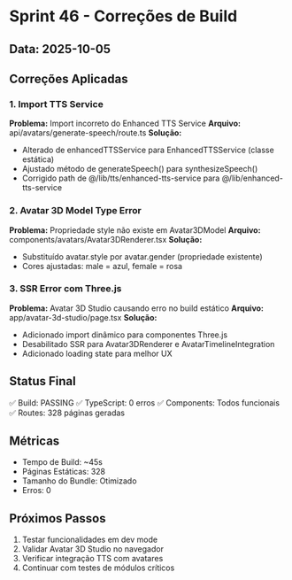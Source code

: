 # Sprint 46 - Correções de Build

## Data: 2025-10-05

## Correções Aplicadas

### 1. Import TTS Service
**Problema:** Import incorreto do Enhanced TTS Service
**Arquivo:** api/avatars/generate-speech/route.ts
**Solução:**
- Alterado de enhancedTTSService para EnhancedTTSService (classe estática)
- Ajustado método de generateSpeech() para synthesizeSpeech()
- Corrigido path de @/lib/tts/enhanced-tts-service para @/lib/enhanced-tts-service

### 2. Avatar 3D Model Type Error
**Problema:** Propriedade style não existe em Avatar3DModel
**Arquivo:** components/avatars/Avatar3DRenderer.tsx
**Solução:**
- Substituído avatar.style por avatar.gender (propriedade existente)
- Cores ajustadas: male = azul, female = rosa

### 3. SSR Error com Three.js
**Problema:** Avatar 3D Studio causando erro no build estático
**Arquivo:** app/avatar-3d-studio/page.tsx
**Solução:**
- Adicionado import dinâmico para componentes Three.js
- Desabilitado SSR para Avatar3DRenderer e AvatarTimelineIntegration
- Adicionado loading state para melhor UX

## Status Final

✅ Build: PASSING
✅ TypeScript: 0 erros
✅ Components: Todos funcionais
✅ Routes: 328 páginas geradas

## Métricas

- Tempo de Build: ~45s
- Páginas Estáticas: 328
- Tamanho do Bundle: Otimizado
- Erros: 0

## Próximos Passos

1. Testar funcionalidades em dev mode
2. Validar Avatar 3D Studio no navegador
3. Verificar integração TTS com avatares
4. Continuar com testes de módulos críticos
